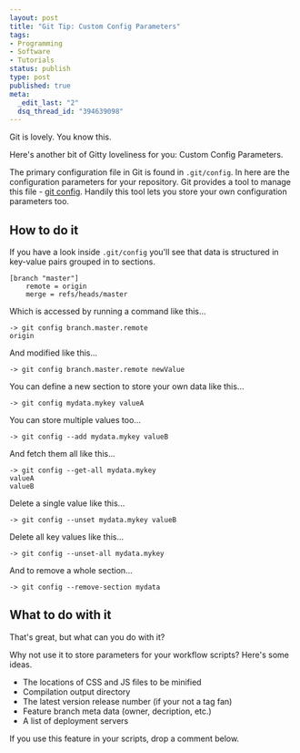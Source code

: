 ```yaml
--- 
layout: post
title: "Git Tip: Custom Config Parameters"
tags: 
- Programming
- Software
- Tutorials
status: publish
type: post
published: true
meta: 
  _edit_last: "2"
  dsq_thread_id: "394639098"
---
```

Git is lovely. You know this. 

Here's another bit of Gitty loveliness for you: Custom Config Parameters.

The primary configuration file in Git is found in <code>.git/config</code>. In here are the configuration parameters for your repository. Git provides a tool to manage this file - <a href="http://kernel.org/pub/software/scm/git/docs/git-config.html">git config</a>. Handily this tool lets you store your own configuration parameters too.

<h2>How to do it</h2>

If you have a look inside <code>.git/config</code> you'll see that data is structured in key-value pairs grouped in to sections.

    [branch "master"]
    	remote = origin
    	merge = refs/heads/master

Which is accessed by running a command like this...

    -> git config branch.master.remote
    origin

And modified like this...

    -> git config branch.master.remote newValue

You can define a new section to store your own data like this...

    -> git config mydata.mykey valueA

You can store multiple values too...

    -> git config --add mydata.mykey valueB

And fetch them all like this...

    -> git config --get-all mydata.mykey
    valueA
    valueB

Delete a single value like this...

    -> git config --unset mydata.mykey valueB

Delete all key values like this...

    -> git config --unset-all mydata.mykey

And to remove a whole section...

    -> git config --remove-section mydata

<h2>What to do with it</h2>

That's great, but what can you do with it?

Why not use it to store parameters for your workflow scripts? Here's some ideas.

<ul>
	<li>The locations of CSS and JS files to be minified</li>
	<li>Compilation output directory</li>
	<li>The latest version release number (if your not a tag fan)</li>
	<li>Feature branch meta data (owner, decription, etc.)</li>
	<li>A list of deployment servers</li>
</ul>

If you use this feature in your scripts, drop a comment below.



